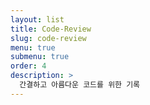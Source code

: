 ```yaml
---
layout: list
title: Code-Review
slug: code-review
menu: true
submenu: true
order: 4
description: >
  간결하고 아름다운 코드를 위한 기록
---
```

